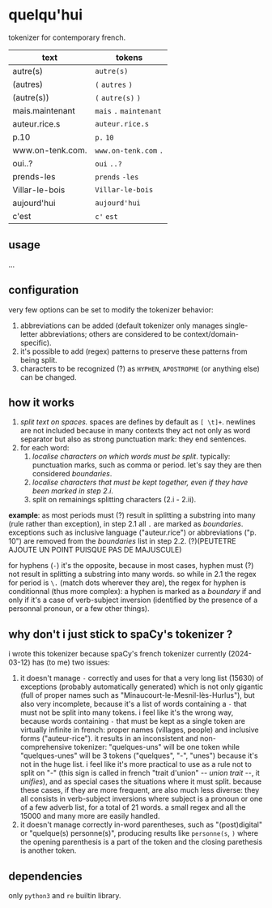 quelqu'hui
==========

tokenizer for contemporary french.

| text              | tokens                    |
|-------------------|---------------------------|
| autre(s)          | `autre(s)`                |
| (autres)          | `(` `autres` `)`          |
| (autre(s))        | `(` `autre(s)` `)`        |
| mais.maintenant   | `mais` `.` `maintenant`   |
| auteur.rice.s     | `auteur.rice.s`           |
| p.10              | `p.` `10`                 |
| www<area/>.on-tenk.com. | `www.on-tenk.com` `.`    |
| oui..?            | `oui` `..?`               |
| prends-les        | `prends` `-les`           |
| Villar-le-bois    | `Villar-le-bois`          |
| aujourd'hui       | `aujourd'hui`             |
| c'est             | `c'` `est`                |

usage
-----

...

configuration
-------------

very few options can be set to modify the tokenizer behavior:

1. abbreviations can be added (default tokenizer only manages single-letter abbreviations; others are considered to be context/domain-specific).
2. it's possible to add (regex) patterns to preserve these patterns from being split.
3. characters to be recognized (?) as `HYPHEN`, `APOSTROPHE` (or anything else) can be changed.

how it works
------------

1. _split text on spaces._ spaces are defines by default as `[ \t]+`. newlines are not included because in many contexts they act not only as word separator but also as strong punctuation mark: they end sentences.
2. for each word:
    1. _localise characters on which words must be split_. typically: punctuation marks, such as comma or period. let's say they are then considered _boundaries_.
    2. _localise characters that must be kept together, even if they have been marked in step 2.i_.
    3. split on remainings splitting characters (2.i - 2.ii).

__example__: as most periods must (?) result in splitting a substring into many (rule rather than exception), in step 2.1 all `.` are marked as _boundaries_. exceptions such as inclusive language ("auteur.rice") or abbreviations ("p. 10") are removed from the _boundaries_ list in step 2.2. (?)(PEUTETRE AJOUTE UN POINT PUISQUE PAS DE MAJUSCULE) 

for hyphens (`-`) it's the opposite, because in most cases, hyphen must (?) not result in splitting a substring into many words. so while in 2.1 the regex for period is `\.` (match dots wherever they are), the regex for hyphen is conditionnal (thus more complex): a hyphen is marked as a _boundary_ if and only if it's a case of verb-subject inversion (identified by the presence of a personnal pronoun, or a few other things).

why don't i just stick to spaCy's tokenizer ?
---------------------------------------------

i wrote this tokenizer because spaCy's french tokenizer currently (2024-03-12) has (to me) two issues:

1. it doesn't manage `-` correctly and uses for that a very long list (15630) of exceptions (probably automatically generated) which is not only gigantic (full of proper names such as "Minaucourt-le-Mesnil-lès-Hurlus"), but also very incomplete, because it's a list of words containing a `-` that must not be split into many tokens. i feel like it's the wrong way, because words containing `-` that must be kept as a single token are virtually infinite in french: proper names (villages, people) and inclusive forms ("auteur-rice"). it results in an inconsistent and non-comprehensive tokenizer: "quelques-uns" will be one token while "quelques-unes" will be 3 tokens ("quelques", "-", "unes") because it's not in the huge list. i feel like it's more practical to use as a rule not to split on "-" (this sign is called in french "trait d'union" -- _union trait_ --, it _unifies_), and as special cases the situations where it must split. because these cases, if they are more frequent, are also much less diverse: they all consists in verb-subject inversions where subject is a pronoun or one of a few adverb list, for a total of 21 words. a small regex and all the 15000 and many more are easily handled.
2. it doesn't manage correctly in-word parentheses, such as "(post)digital" or "quelque(s) personne(s)", producing results like `personne(s`, `)` where the opening parenthesis is a part of the token and the closing parethesis is another token.

dependencies
------------

only `python3` and `re` builtin library.
